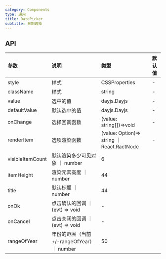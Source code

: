 ```yaml
---
category: Components
type: 通用
title: DatePicker
subtitle: 日期选择
---
```

## API

| 参数      | 说明           | 类型          | 默认值 |
| :-------- | :------------- | :------------ | :----- |
| style     | 样式   | CSSProperties | -   |
| className | 样式   | string        | -   |
| value | 选中的值   | dayjs.Dayjs        | -      |
| defaultValue | 默认选中的值  | dayjs.Dayjs        | -      |
| onChange   | 选择回调函数 | (value: string[])=>void      | -      |
| renderItem   | 选项渲染函数 | (value: Option)=> string ｜ React.RactNode | -  |
| visibleItemCount   | 默认渲染多少可见对象 ｜ number | 6  |  |
| itemHeight   | 渲染元素高度 ｜ number | 44  |  |
| title   | 默认标题 ｜ number | 44  |  |
| onOk   | 点击确认的回调 ｜ (evt) => void  | -  |  |
| onCancel   | 点击关闭的回调 ｜ (evt) => void  | -  |  |
| rangeOfYear   | 年份的范围（当前+/-rangeOfYear） ｜ number  | 50  |  |
